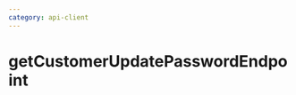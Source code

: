 ```yaml
---
category: api-client
---
```


# getCustomerUpdatePasswordEndpoint

<!-- PLACEHOLDER_DESCRIPTION -->



